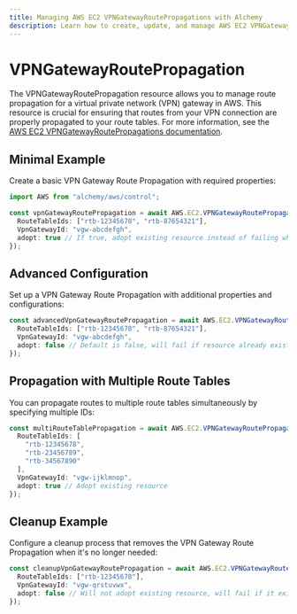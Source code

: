 ```yaml
---
title: Managing AWS EC2 VPNGatewayRoutePropagations with Alchemy
description: Learn how to create, update, and manage AWS EC2 VPNGatewayRoutePropagations using Alchemy Cloud Control.
---
```


# VPNGatewayRoutePropagation

The VPNGatewayRoutePropagation resource allows you to manage route propagation for a virtual private network (VPN) gateway in AWS. This resource is crucial for ensuring that routes from your VPN connection are properly propagated to your route tables. For more information, see the [AWS EC2 VPNGatewayRoutePropagations documentation](https://docs.aws.amazon.com/ec2/latest/userguide/).

## Minimal Example

Create a basic VPN Gateway Route Propagation with required properties:

```ts
import AWS from "alchemy/aws/control";

const vpnGatewayRoutePropagation = await AWS.EC2.VPNGatewayRoutePropagation("myVpnRoutePropagation", {
  RouteTableIds: ["rtb-12345678", "rtb-87654321"],
  VpnGatewayId: "vgw-abcdefgh",
  adopt: true // If true, adopt existing resource instead of failing when resource already exists
});
```

## Advanced Configuration

Set up a VPN Gateway Route Propagation with additional properties and configurations:

```ts
const advancedVpnGatewayRoutePropagation = await AWS.EC2.VPNGatewayRoutePropagation("advancedVpnRoutePropagation", {
  RouteTableIds: ["rtb-12345678", "rtb-87654321"],
  VpnGatewayId: "vgw-abcdefgh",
  adopt: false // Default is false, will fail if resource already exists
});
```

## Propagation with Multiple Route Tables

You can propagate routes to multiple route tables simultaneously by specifying multiple IDs:

```ts
const multiRouteTablePropagation = await AWS.EC2.VPNGatewayRoutePropagation("multiRouteTablePropagation", {
  RouteTableIds: [
    "rtb-12345678", 
    "rtb-23456789", 
    "rtb-34567890"
  ],
  VpnGatewayId: "vgw-ijklmnop",
  adopt: true // Adopt existing resource
});
```

## Cleanup Example

Configure a cleanup process that removes the VPN Gateway Route Propagation when it's no longer needed:

```ts
const cleanupVpnGatewayRoutePropagation = await AWS.EC2.VPNGatewayRoutePropagation("cleanupVpnRoutePropagation", {
  RouteTableIds: ["rtb-12345678"],
  VpnGatewayId: "vgw-qrstuvwx",
  adopt: false // Will not adopt existing resource, will fail if it exists
});
```